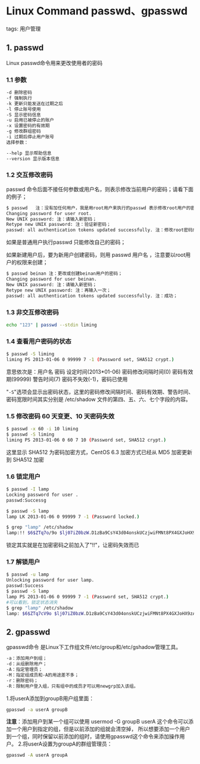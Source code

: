 # Linux Command passwd、gpasswd
tags: 用户管理

## 1. passwd
Linux passwd命令用来更改使用者的密码

###  1.1 参数
```bash
-d 删除密码
-f 强制执行
-k 更新只能发送在过期之后
-l 停止账号使用
-S 显示密码信息
-u 启用已被停止的账户
-x 设置密码的有效期
-g 修改群组密码
-i 过期后停止用户账号
选择参数：

--help 显示帮助信息
--version 显示版本信息
```
###  1.2 交互修改密码
passwd 命令后面不接任何参数或用户名，则表示修改当前用户的密码；请看下面的例子；

```bash
$ passwd   注：没有加任何用户，我是用root用户来执行的passwd 表示修改root用户的密码；下面也有提示；
Changing password for user root.
New UNIX password: 注：请输入新密码；
Retype new UNIX password: 注：验证新密码；
passwd: all authentication tokens updated successfully. 注：修改root密码成功；
```

如果是普通用户执行passwd 只能修改自己的密码；

如果新建用户后，要为新用户创建密码，则用 passwd 用户名 ，注意要以root用户的权限来创建；

```bash
$ passwd beinan 注：更改或创建beinan用户的密码；
Changing password for user beinan.
New UNIX password: 注：请输入新密码；
Retype new UNIX password: 注：再输入一次；
passwd: all authentication tokens updated successfully. 注：成功；
```
### 1.3 非交互修改密码

```bash
echo "123" | passwd --stdin liming
```

### 1.4 查看用户密码的状态

```bash
$ passwd -S liming
liming PS 2013-01-06 0 99999 7 -1 (Password set, SHA512 crypt.)
```
意思依次是：用户名 密码 设定时间(2013*01-06) 密码修改间隔时间(0) 密码有效期(99999) 警告时间(7) 密码不失效(-1)，密码已使用

"`-S`"选项会显示出密码状态，这里的密码修改间隔时间、密码有效期、警告时间、密码宽限时间其实分别是 /etc/shadow 文件的第四、五、六、七个字段的内容。

### 1.5 修改密码 60 天变更、10 天密码失效

```bash
$ passwd -x 60 -i 10 liming
$ passwd -S liming
liming PS 2013-01-06 0 60 7 10 (Password set, SHA512 crypt.)
```
这里显示 SHA512 为密码加密方式，CentOS 6.3 加密方式已经从 MD5 加密更新到 SHA512 加密

###  1.6 锁定用户

```bash
$ passwd -I lamp
Locking password for user .
passwd:Successg

$ passwd -S lamp
lamp LK 2013-01-06 0 99999 7 -1 (Password locked.)

$ grep "lamp" /etc/shadow
lamp:!! $6$ZTq7o/9o $lj07iZ0bzW.D1zBa9CsY43d04onskUCzjwiFMNt8PX4GXJoHX9zA1S C9.i Yzh9LZA4fEM2lg92hM9w/p6NS50.:15711:0:99999:7:::
```

锁定其实就是在加密密码之前加入了"!!"，让密码失效而已

###  1.7 解锁用户

```bash
$ passwd -u lamp
Unlocking password for user lamp.
passwd:Success
$ passwd -S lamp
lamp PS 2013-01-06 0 99999 7 -1 (Password set, SHA512 crypt.)
#可以看到，锁定状态消失
$ grep "lamp" /etc/shadow
lamp: $6$ZTq7cV9o $lj07iZ0bzW.D1zBa9CsY43d04onskUCzjwiFMNt8PX4GXJoHX9zA1S C9.iYz h9LZA4fEM2lg92hM9w/p6NS50.:15711:0:99999:7:::
```

## 2. gpasswd
gpasswd命令 是Linux下工作组文件/etc/group和/etc/gshadow管理工具。

```bash
-a：添加用户到组；
-d：从组删除用户；
-A：指定管理员；
-M：指定组成员和-A的用途差不多；
-r：删除密码；
-R：限制用户登入组，只有组中的成员才可以用newgrp加入该组。
```
1.将userA添加到groupB用户组里面：  
```bash
gpasswd -a userA groupB
```
**注意**：添加用户到某一个组可以使用  usermod -G groupB userA 这个命令可以添加一个用户到指定的组，但是以前添加的组就会清空掉， 所以想要添加一个用户到一个组，同时保留以前添加的组时，请使用gpasswd这个命令来添加操作用户。
2.将userA设置为groupA的群组管理员：

```bash
gpasswd -A userA groupA
```

